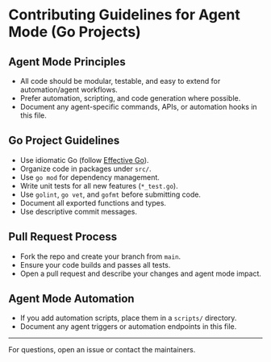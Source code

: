 # Contributing Guidelines for Agent Mode (Go Projects)

## Agent Mode Principles
- All code should be modular, testable, and easy to extend for automation/agent workflows.
- Prefer automation, scripting, and code generation where possible.
- Document any agent-specific commands, APIs, or automation hooks in this file.

## Go Project Guidelines
- Use idiomatic Go (follow [Effective Go](https://golang.org/doc/effective_go.html)).
- Organize code in packages under `src/`.
- Use `go mod` for dependency management.
- Write unit tests for all new features (`*_test.go`).
- Use `golint`, `go vet`, and `gofmt` before submitting code.
- Document all exported functions and types.
- Use descriptive commit messages.

## Pull Request Process
- Fork the repo and create your branch from `main`.
- Ensure your code builds and passes all tests.
- Open a pull request and describe your changes and agent mode impact.

## Agent Mode Automation
- If you add automation scripts, place them in a `scripts/` directory.
- Document any agent triggers or automation endpoints in this file.

---

For questions, open an issue or contact the maintainers.
